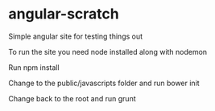 angular-scratch
===============

Simple angular site for testing things out

To run the site you need node installed along with nodemon

Run npm install

Change to the public/javascripts folder and run
bower init

Change back to the root and run
grunt
